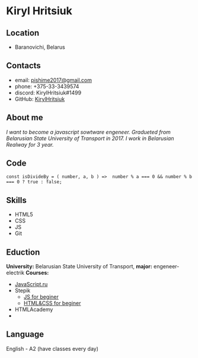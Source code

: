 # Kiryl Hritsiuk
## Location 
- Baranovichi, Belarus
## Contacts
- email: pishime2017@gmail.com
- phone: +375-33-3439574
- discord: KirylHritsiuk#1499
- GitHub: [KirylHritsiuk](https://github.com/KirylHritsiuk)
## About me
_I want to become a javascript sowtware engeneer. Gradueted from Belarusian State University of Transport in 2017. I work in Belarusian Realway for 3 year._
## Code
` const isDivideBy = ( number, a, b ) =>  number % a === 0 && number % b === 0 ? true : false; `
## Skills
* HTML5
* CSS
* JS
* Git
## Eduction
**University:** Belarusian State University of Transport, **major:** engeneer-electrik
**Courses:** 
- [JavaScript.ru](https://learn.javascript.ru/)
- Stepik 
  + [JS for beginer](https://stepik.org/cert/1393235)
  + [HTML&CSS for beginer](https://stepik.org/cert/983969)
- HTMLAcademy
- 
  

## Language
English - A2 (have classes every day)
